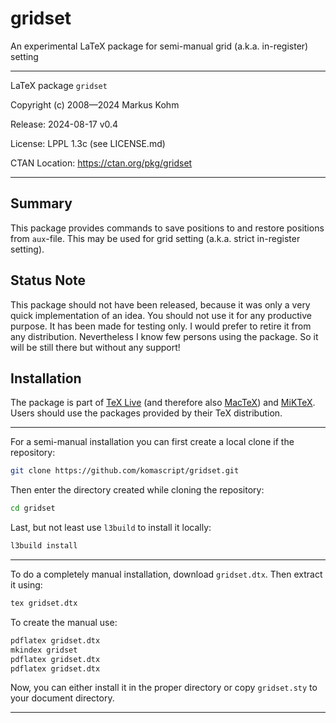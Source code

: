 # gridset

An experimental LaTeX package for semi-manual grid (a.k.a. in-register) setting

------------------------------------------------------------------------------

LaTeX package `gridset`

Copyright (c) 2008—2024 Markus Kohm

Release: 2024-08-17 v0.4

License: LPPL 1.3c (see LICENSE.md)

CTAN Location: https://ctan.org/pkg/gridset

------------------------------------------------------------------------------

## Summary

This package provides commands to save positions to and restore positions from
`aux`-file. This may be used for grid setting (a.k.a. strict in-register
setting).

## Status Note

This package should not have been released, because it was only a very
quick implementation of an idea. You should not use it for any productive
purpose.  It has been made for testing only.  I would prefer to retire it
from any distribution.  Nevertheless I know few persons using the package.
So it will be still there but without any support!

## Installation

The package is part of [TeX Live](https://tug.org/texlive) (and therefore
also [MacTeX](https://tug.org/mactex)) and [MiKTeX](http://miktex.org). Users
should use the packages provided by their TeX distribution.

------------------------------------------------------------------------------

For a semi-manual installation you can first create a local clone
if the repository:

```bash
git clone https://github.com/komascript/gridset.git
```

Then enter the directory created while cloning the repository:

```bash
cd gridset
```

Last, but not least use `l3build` to install it locally:

```bash
l3build install
```

------------------------------------------------------------------------------

To do a completely manual installation, download `gridset.dtx`.  Then extract
it using:

```bash
tex gridset.dtx
```

To create the manual use:

```bash
pdflatex gridset.dtx
mkindex gridset
pdflatex gridset.dtx
pdflatex gridset.dtx
```

Now, you can either install it in the proper directory or copy `gridset.sty`
to your document directory.

------------------------------------------------------------------------------

